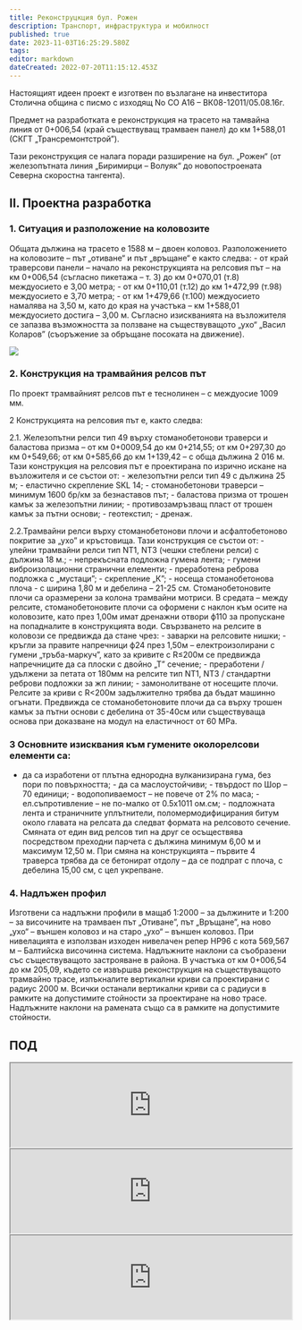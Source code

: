 ```yaml
---
title: Реконструцкция бул. Рожен
description: Транспорт, инфраструктура и мобилност
published: true
date: 2023-11-03T16:25:29.580Z
tags: 
editor: markdown
dateCreated: 2022-07-20T11:15:12.453Z
---
```


Настоящият идеен проект е изготвен по възлагане на инвеститора Столична община с писмо с изходящ No СО А16 – ВК08-12011/05.08.16г. 

Предмет на разработката е реконструкция на трасето на тамвайна линия от 0+006,54 (край съществуващ трамваен панел) до км 1+588,01 (СКГТ „Трансремонтстрой”). 

Тази реконструкция се налага поради разширение на бул. „Рожен“ (от железопътната линия „Биримирци – Волуяк“ до новопостроената Северна скоростна тангента). 

## ІІ. Проектна разработка 

### 1. Ситуация и разположение на коловозите

Общата дължина на трасето е 1588 м – двоен коловоз. Разположението на коловозите – път „отиване“ и път „връщане“ е както следва: - от край траверсови панели – начало на реконструкцията на релсовия път – на км 0+006,54 (съгласно пикетажа – т. 3) до км 0+070,01 (т.8) междуосието е 3,00 метра; - от км 0+110,01 (т.12) до км 1+472,99 (т.98) междуосието е 3,70 метра; - от км 1+479,66 (т.100) междуосието намалява на 3,50 м, като до края на участъка – км 1+588,01 междуосието достига – 3,00 м.
Съгласно изискванията на възложителя се запазва възможността за ползване на съществуващото „ухо“ „Васил Коларов” (съоръжение за обръщане посоката на движение). 


<img src="https://drive.google.com/uc?id=1w_Znsl6cO3hDMGWqvnYPhOefGmVagb_h">

### 2. Конструкция на трамвайния релсов път

По проект трамвайният релсов път е теснолинен – с междуосие 1009 мм. 

2 Конструкцията на релсовия път е, както следва: 

2.1. Железопътни релси тип 49 върху стоманобетонови траверси и баластова призма – от км 0+0009,54 до км 0+214,55; от км 0+297,30 до км 0+549,66; от км 0+585,66 до км 1+139,42 – с обща дължина 2 016 м. Тази конструкция на релсовия път е проектирана по изрично искане на възложителя и се състои от: - железопътни релси тип 49 с дължина 25 м; - еластично скрепление SKL 14; - стоманобетонови траверси – минимум 1600 бр/км за безнаставов път; - баластова призма от трошен камък за железопътни линии; - противозамръзващ пласт от трошен камък за пътни основи; - геотекстил; - дренаж. 

2.2.Трамвайни релси върху стоманобетонови плочи и асфалтобетоново покритие за „ухо” и кръстовища. Тази конструкция се състои от: - улейни трамвайни релси тип NT1, NT3 (чешки стеблени релси) с дължина 18 м.; - непрекъсната подложна гумена лента; - гумени виброизолационни странични елементи; - преработена реброва подложка с „мустаци”; - скрепление „К”; - носеща стоманобетонова плоча - с ширина 1,80 м и дебелина – 21-25 см. Стоманобетоновите плочи са оразмерени за колона трамвайни мотриси.
В средата – между релсите, стоманобетоновите плочи са оформени с наклон към осите на коловозите, като през 1,00м имат дренажни отвори ф110 за пропускане на попадналите в конструкцията води. Свързването на релсите в коловози се предвижда да стане чрез: - заварки на релсовите нишки; - кръгли за правите напречници ф24 през 1,50м – електроизолирани с гумени „тръба-маркуч”, като за кривите с R≤200м се предвижда напречниците да са плоски с двойно „Т” сечение; - преработени /удължени за петата от 180мм на релсите тип NT1, NT3 / стандартни реброви подложки за жп линии; - замонолитване от носещите плочи. Релсите за криви с R<200м задължително трябва да бъдат машинно огънати. Предвижда се стоманобетоновите плочи да са върху трошен камък за пътни основи с дебелина от 35-40см или съществуваща основа при доказване на модул на еластичност от 60 МРа. 

### 3 Основните изисквания към гумените околорелсови елементи са:

- да са изработени от плътна еднородна вулканизирана гума, без пори по повърхността; - да са маслоустойчиви; - твърдост по Шор – 70 единици; - водопопиваемост – не повече от 2% по маса; - ел.съпротивление – не по-малко от 0.5х1011 ом.см; - подложната лента и страничните уплътнители, поломермодифицирания битум около главата на релсата да следват формата на релсовото сечение. Смяната от един вид релсов тип на друг се осъществява посредством преходни парчета с дължина минимум 6,00 м и максимум 12,50 м. При смяна на конструкцията – първите 4 траверса трябва да се бетонират отдолу – да се подпрат с плоча, с дебелина 15,00 см, с цел укрепване. 

### 4. Надлъжен профил

Изготвени са надлъжни профили в мащаб 1:2000 – за дължините и 1:200 – за височините на трамваен път „Отиване”, път „Връщане”, на ново „ухо“ – външен коловоз и на старо „ухо“ – външен коловоз. При нивелацията e използван изходен нивелачен репер НР96 с кота 569,567 м – Балтийска височинна система. Надлъжните наклони са съобразени със съществуващото застрояване в района. В участъка от км 0+006,54 до км 205,09, където се извършва реконструкция на съществуващото трамвайно трасе, изпъкналите вертикални криви са проектирани с радиус 2000 м. Всички останали вертикални криви са с радиуси в рамките на допустимите стойности за проектиране на ново трасе. Надлъжните наклони на рамената също са в рамките на допустимите стойности.

## ПОД

<iframe src="https://drive.google.com/file/d/1GdATLfDumBGe-YZzsp2JwbkylFq6VTNK/preview" width="100%"></iframe>

<iframe src="https://drive.google.com/file/d/1vZLY10cV_hsYqj02CA7vEMjjukfcwJCL/preview" width="100%" ></iframe>

<iframe src="https://drive.google.com/file/d/1doDQvMe5GLDBSkrN9qfrOJo__zdN7ccZ/preview" width="100%"></iframe>

